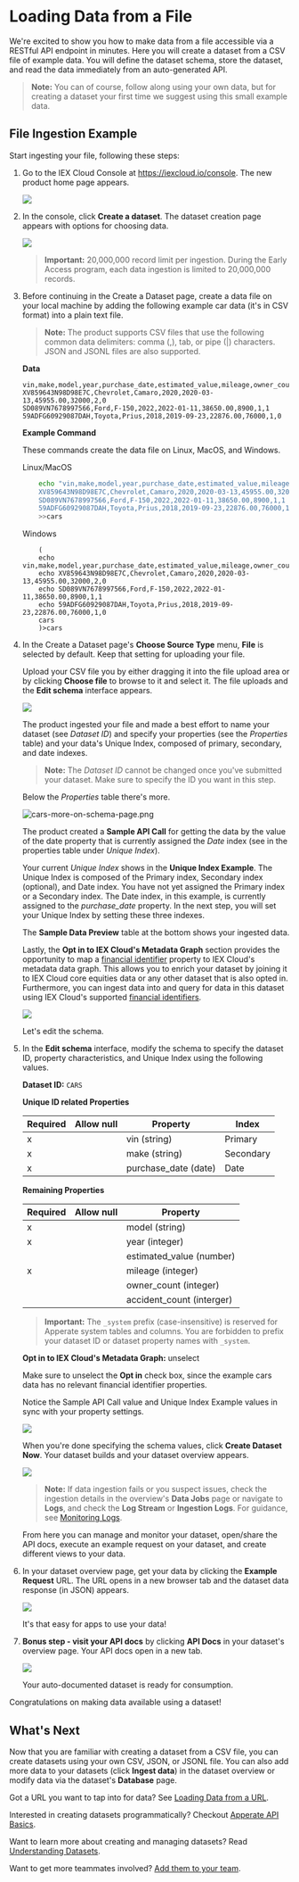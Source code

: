 # Loading Data from a File

We're excited to show you how to make data from a file accessible via a RESTful API endpoint in minutes. Here you will create a dataset from a CSV file of example data. You will define the dataset schema, store the dataset, and read the data immediately from an auto-generated API.

> **Note:** You can of course, follow along using your own data, but for creating a dataset your first time we suggest using this small example data.

## File Ingestion Example

Start ingesting your file, following these steps:

1.  Go to the IEX Cloud Console at <https://iexcloud.io/console>. The
    new product home page appears.

    ![](./loading-data-from-a-file/workspace-home.png)

1.  In the console, click **Create a dataset**. The dataset
    creation page appears with options for choosing data.

    ![](./loading-data-from-a-file/create-a-dataset-focus-on-file.png)

    > **Important:** 20,000,000 record limit per ingestion. During the Early Access program, each data ingestion is limited to 20,000,000 records.

1.  Before continuing in the Create a Dataset page, create a data file on your local machine by adding the following example car data (it's in CSV format) into a plain text file.

    > **Note:** The product supports CSV files that use the following common data delimiters: comma (,), tab, or pipe (\|) characters. JSON and JSONL files are also supported.

    **Data**

    ```
    vin,make,model,year,purchase_date,estimated_value,mileage,owner_count,accident_count
    XV859643N98D98E7C,Chevrolet,Camaro,2020,2020-03-13,45955.00,32000,2,0
    SD089VN7678997566,Ford,F-150,2022,2022-01-11,38650.00,8900,1,1
    59ADFG60929087DAH,Toyota,Prius,2018,2019-09-23,22876.00,76000,1,0
    ```

    **Example Command**
    
    These commands create the data file on Linux, MacOS, and Windows.

    Linux/MacOS

    ```bash
        echo "vin,make,model,year,purchase_date,estimated_value,mileage,owner_count,accident_count
        XV859643N98D98E7C,Chevrolet,Camaro,2020,2020-03-13,45955.00,32000,2,0
        SD089VN7678997566,Ford,F-150,2022,2022-01-11,38650.00,8900,1,1
        59ADFG60929087DAH,Toyota,Prius,2018,2019-09-23,22876.00,76000,1,0" \
        >>cars
    ```

    Windows

    ```
        (
        echo vin,make,model,year,purchase_date,estimated_value,mileage,owner_count,accident_count
        echo XV859643N98D98E7C,Chevrolet,Camaro,2020,2020-03-13,45955.00,32000,2,0
        echo SD089VN7678997566,Ford,F-150,2022,2022-01-11,38650.00,8900,1,1
        echo 59ADFG60929087DAH,Toyota,Prius,2018,2019-09-23,22876.00,76000,1,0
        cars
        )>cars
    ```

1.  In the Create a Dataset page's **Choose Source Type** menu, **File** is selected by default. Keep that setting for uploading your file.

    Upload your CSV file you by either dragging it into the file upload area or by clicking **Choose file** to browse to it and select it. The file uploads and the **Edit schema** interface appears.

    ![](./loading-data-from-a-file/cars-schema.png)

    The product ingested your file and made a best effort to name your dataset (see *Dataset ID*) and specify your properties (see the *Properties* table) and your data's Unique Index, composed of primary, secondary, and date indexes.

    > **Note:** The *Dataset ID* cannot be changed once you've submitted your dataset. Make sure to specify the ID you want in this step.

    Below the *Properties* table there's more.

    ![cars-more-on-schema-page.png](./loading-data-from-a-file/cars-more-on-schema-page.png)

    The product created a **Sample API Call** for getting the data by the value of the date property that is currently assigned the *Date* index (see in the properties table under *Unique Index*).

    Your current *Unique Index* shows in the **Unique Index Example**. The Unique Index is composed of the Primary index, Secondary index (optional), and Date index. You have not yet assigned the Primary index or a Secondary index. The Date index, in this example, is currently assigned to the *purchase_date* property. In the next step, you will set your Unique Index by setting these three indexes.

    The **Sample Data Preview** table at the bottom shows your ingested data.

    Lastly, the **Opt in to IEX Cloud's Metadata Graph** section provides the opportunity to map a [financial identifier](../reference/financial-identifiers.md) property to IEX Cloud's metadata data graph. This allows you to enrich your dataset by joining it to IEX Cloud core equities data or any other dataset that is also opted in. Furthermore, you can ingest data into and query for data in this dataset using IEX Cloud's supported [financial identifiers](../reference/financial-identifiers.md).

    ![](./loading-data-from-a-file/cars-metadata-graph-opt-in.png)

    Let's edit the schema.

1.  In the **Edit schema** interface, modify the schema to specify the dataset ID, property characteristics, and Unique Index using the following values.

    **Dataset ID:** `CARS`

    **Unique ID related Properties**

    | Required | Allow null | Property | Index |
    | -------- | ---------- | -------- | ----- |
    | x |   | vin (string)| Primary |
    | x |   | make (string) | Secondary |
    | x |   | purchase_date (date) | Date |

    **Remaining Properties**

    | Required       | Allow null       | Property |
    | -------------- | ---------------- | -------- |
    | x |  | model (string) |
    | x |  | year (integer) |
    |   |  | estimated_value (number) |
    | x |  | mileage (integer) |
    |   |  | owner_count (integer) |
    |   |  | accident_count (interger) |

    > **Important:** The `_system` prefix (case-insensitive) is reserved for Apperate system tables and columns. You are forbidden to prefix your dataset ID or dataset property names with `_system`.

    **Opt in to IEX Cloud's Metadata Graph:** unselect

    Make sure to unselect the **Opt in** check box, since the example cars data has no relevant financial identifier properties.
    
    Notice the Sample API Call value and Unique Index Example values in sync with your property settings.

    ![](./loading-data-from-a-file/cars-unique-index.png)

    When you're done specifying the schema values, click **Create Dataset Now**. Your dataset builds and your dataset overview appears.

    ![](./loading-data-from-a-file/cars-dataset-overview.png)

    > **Note:** If data ingestion fails or you suspect issues, check the ingestion details in the overview's **Data Jobs**  page or navigate to **Logs**, and check  the **Log Stream** or **Ingestion Logs**. For guidance, see [Monitoring Logs](../administration/monitoring-deployments.md).

    From here you can manage and monitor your dataset, open/share the API docs, execute an example request on your dataset, and create different views to your data.

6.  In your dataset overview page, get your data by clicking the **Example Request** URL. The URL opens in a new browser tab and the dataset data response (in JSON) appears.

    ![](./loading-data-from-a-file/cars-response-last-1.png)

    It's that easy for apps to use your data!

7.  **Bonus step - visit your API docs** by clicking **API Docs**
    in your dataset's overview page. Your API docs open in a new tab.

    ![](./loading-data-from-a-file/cars-api-docs.png)

    Your auto-documented dataset is ready for consumption.

Congratulations on making data available using a dataset!

## What's Next

Now that you are familiar with creating a dataset from a CSV file, you can create datasets using your own CSV, JSON, or JSONL file. You can also add more data to your datasets (click **Ingest data**) in the dataset overview or modify data via the dataset's **Database** page.

Got a URL you want to tap into for data? See [Loading Data from a URL](https://iexcloud.zendesk.com./5794922253459-loading-data-from-a-URL).

Interested in creating datasets programmatically? Checkout [Apperate API Basics](../interacting-with-your-data/apperate-api-basics.md).

Want to learn more about creating and managing datasets? Read [Understanding Datasets](../managing-your-data/understanding-datasets.md).

Want to get more teammates involved? [Add them to your team](../administration/managing-users.md).